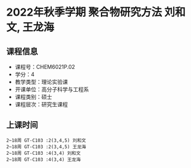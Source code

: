 # 2022年秋季学期 聚合物研究方法 刘和文, 王龙海






## 课程信息

- 课程号：CHEM6021P.02
- 学分：4
- 教学类型：理论实验课
- 开课单位：高分子科学与工程系
- 课程类别：硕士
- 课程层次：研究生课程

## 上课时间

```
2~18周 GT-C103 :2(3,4,5) 刘和文
2~18周 GT-C103 :2(3,4,5) 王龙海
2~18周 GT-C103 :4(3,4) 刘和文
2~18周 GT-C103 :4(3,4) 王龙海
```

